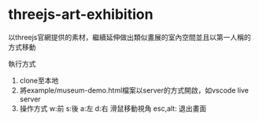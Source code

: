 # threejs-art-exhibition

以threejs官網提供的素材，繼續延伸做出類似畫展的室內空間並且以第一人稱的方式移動

執行方式

1. clone至本地
2. 將example/museum-demo.html檔案以server的方式開啟，如vscode live server
3. 操作方式 
w:前 
s:後 
a:左 
d:右
滑鼠移動視角
esc,alt: 退出畫面
